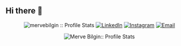 ## Hi there 👋

<p align="center">
<img src="https://komarev.com/ghpvc/?username=mervebilgin&color=green" alt="mervebilgin :: Profile Stats"></a>
<a href="https://www.linkedin.com/in/merve-bilgin-a35a9117a" target="_blank"><img alt="LinkedIn" src="https://img.shields.io/badge/LinkedIn-@mervebilgin-blue?style=flat&logo=linkedin"></a>
<a href="https://twitter.com/blgnmrv1"><i class="fab fa-twitter"></i></a>
<a href="https://www.instagram.com/blgn_mrv/"><img alt="Instagram" src="https://img.shields.io/badge/Instagram-blgn_mrv-red?style=flat-square&logo=instagram"></a>
<a href="mailto:mrvblgn44@gmail.com"><img alt="Email" src="https://img.shields.io/badge/Email-mrvblgn44@gmail.com-blue?style=flat&logo=gmail"></a>
</p>


<p align="center"><img src="https://github-readme-stats.vercel.app/api?username=mervebilgin&show_icons=true&theme=synthwave" alt="Merve Bilgin:: Profile Stats" /></p>
